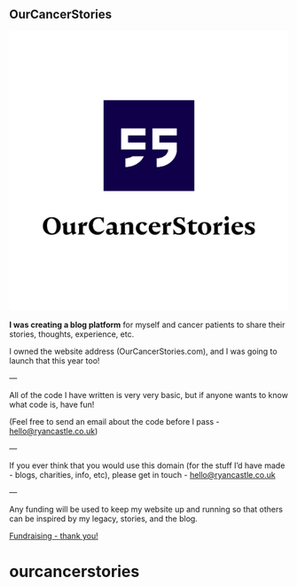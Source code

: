 ## OurCancerStories

![OurCancerStories.com Logo](https://github.com/ryan-castle-legacy/ourcancerstories/blob/main/Logo.jpg)

**I was creating a blog platform** for myself and cancer patients to share their stories, thoughts, experience, etc.

I owned the website address (OurCancerStories.com), and I was going to launch that this year too!

—

All of the code I have written is very very basic, but if anyone wants to know what code is, have fun!

(Feel free to send an email about the code before I pass - hello@ryancastle.co.uk)

—

If you ever think that you would use this domain (for the stuff I’d have made - blogs, charities, info, etc), please get in touch - hello@ryancastle.co.uk

—

Any funding will be used to keep my website up and running so that others can be inspired by my legacy, stories, and the blog.


[Fundraising - thank you!](https://ryancastle.co.uk/donation)
# ourcancerstories

